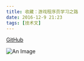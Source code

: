 ```yaml
---
title: 收藏：游戏程序员学习之路
date: 2016-12-9 21:23
tags: [技术文]
---
```


<CreateTime/>
<TagLinks />

[GitHub](https://github.com/miloyip/game-programmer/)

![An Image](../illustrations/game-programmer-zh-cn.png)
